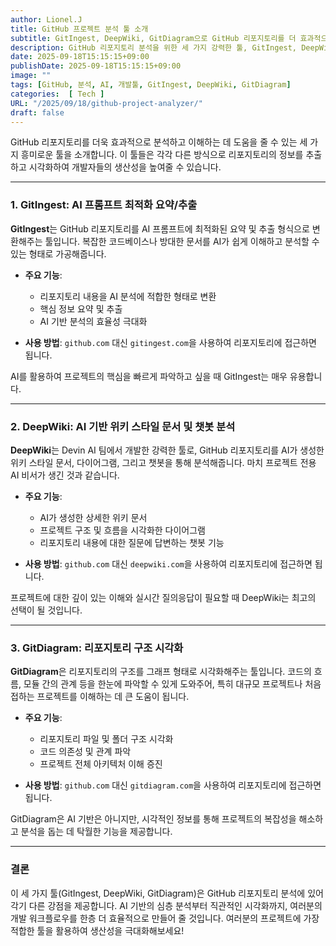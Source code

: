 ```yaml
---
author: Lionel.J
title: GitHub 프로젝트 분석 툴 소개
subtitle: GitIngest, DeepWiki, GitDiagram으로 GitHub 리포지토리를 더 효과적으로 분석하세요!
description: GitHub 리포지토리 분석을 위한 세 가지 강력한 툴, GitIngest, DeepWiki, GitDiagram을 소개합니다. AI 기반 요약부터 시각화까지, 프로젝트 이해도를 높이는 방법을 알아보세요.
date: 2025-09-18T15:15:15+09:00
publishDate: 2025-09-18T15:15:15+09:00
image: ""
tags: [GitHub, 분석, AI, 개발툴, GitIngest, DeepWiki, GitDiagram]
categories:  [ Tech ]
URL: "/2025/09/18/github-project-analyzer/"
draft: false
---
```


GitHub 리포지토리를 더욱 효과적으로 분석하고 이해하는 데 도움을 줄 수 있는 세 가지 흥미로운 툴을 소개합니다. 이 툴들은 각각 다른 방식으로 리포지토리의 정보를 추출하고 시각화하여 개발자들의 생산성을 높여줄 수 있습니다.

---

### 1. GitIngest: AI 프롬프트 최적화 요약/추출

**GitIngest**는 GitHub 리포지토리를 AI 프롬프트에 최적화된 요약 및 추출 형식으로 변환해주는 툴입니다. 복잡한 코드베이스나 방대한 문서를 AI가 쉽게 이해하고 분석할 수 있는 형태로 가공해줍니다.

*   **주요 기능**:
    *   리포지토리 내용을 AI 분석에 적합한 형태로 변환
    *   핵심 정보 요약 및 추출
    *   AI 기반 분석의 효율성 극대화

*   **사용 방법**: `github.com` 대신 `gitingest.com`을 사용하여 리포지토리에 접근하면 됩니다.

AI를 활용하여 프로젝트의 핵심을 빠르게 파악하고 싶을 때 GitIngest는 매우 유용합니다.

---

### 2. DeepWiki: AI 기반 위키 스타일 문서 및 챗봇 분석

**DeepWiki**는 Devin AI 팀에서 개발한 강력한 툴로, GitHub 리포지토리를 AI가 생성한 위키 스타일 문서, 다이어그램, 그리고 챗봇을 통해 분석해줍니다. 마치 프로젝트 전용 AI 비서가 생긴 것과 같습니다.

*   **주요 기능**:
    *   AI가 생성한 상세한 위키 문서
    *   프로젝트 구조 및 흐름을 시각화한 다이어그램
    *   리포지토리 내용에 대한 질문에 답변하는 챗봇 기능

*   **사용 방법**: `github.com` 대신 `deepwiki.com`을 사용하여 리포지토리에 접근하면 됩니다.

프로젝트에 대한 깊이 있는 이해와 실시간 질의응답이 필요할 때 DeepWiki는 최고의 선택이 될 것입니다.

---

### 3. GitDiagram: 리포지토리 구조 시각화

**GitDiagram**은 리포지토리의 구조를 그래프 형태로 시각화해주는 툴입니다. 코드의 흐름, 모듈 간의 관계 등을 한눈에 파악할 수 있게 도와주어, 특히 대규모 프로젝트나 처음 접하는 프로젝트를 이해하는 데 큰 도움이 됩니다.

*   **주요 기능**:
    *   리포지토리 파일 및 폴더 구조 시각화
    *   코드 의존성 및 관계 파악
    *   프로젝트 전체 아키텍처 이해 증진

*   **사용 방법**: `github.com` 대신 `gitdiagram.com`을 사용하여 리포지토리에 접근하면 됩니다.

GitDiagram은 AI 기반은 아니지만, 시각적인 정보를 통해 프로젝트의 복잡성을 해소하고 분석을 돕는 데 탁월한 기능을 제공합니다.

---

### 결론

이 세 가지 툴(GitIngest, DeepWiki, GitDiagram)은 GitHub 리포지토리 분석에 있어 각기 다른 강점을 제공합니다. AI 기반의 심층 분석부터 직관적인 시각화까지, 여러분의 개발 워크플로우를 한층 더 효율적으로 만들어 줄 것입니다. 여러분의 프로젝트에 가장 적합한 툴을 활용하여 생산성을 극대화해보세요!